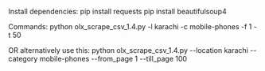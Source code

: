 Install dependencies:
pip install requests
pip install beautifulsoup4

Commands:
python olx_scrape_csv_1.4.py -l karachi -c mobile-phones -f 1 -t 50

OR alternatively use this:
python olx_scrape_csv_1.4.py --location karachi --category mobile-phones --from_page 1 --till_page 100
